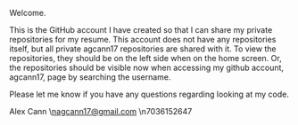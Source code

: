 Welcome.

This is the GitHub account I have created so that I can share my private repositories for my resume.
This account does not have any repositories itself, but all private agcann17 repositories are shared 
with it. To view the repositories, they should be on the left side when on the home screen. Or, 
the repositories should be visible now when accessing my github account, agcann17, page by searching 
the username. 

Please let me know if you have any questions regarding looking at my code. 

Alex Cann
\nagcann17@gmail.com
\n7036152647
